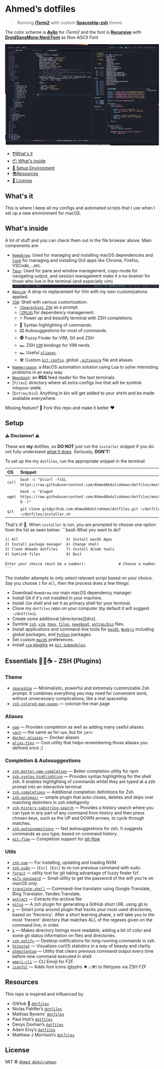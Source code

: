 # Ahmed’s dotfiles

> Running [**iTerm2**](https://www.iterm2.com/) with custom [**Spaceship-zsh**](https://github.com/denysdovhan/spaceship-zsh-theme) theme.

The color scheme is [**Aylin**](https://github.com/AhmedAbdulrahman/aylin-iterm-theme) for _iTerm2_ and the font is [**Recursive**](https://www.recursive.design/) with [**DroidSansMono Nerd Font**](https://github.com/ryanoasis/nerd-fonts) as Non-ASCII Font

![Screenshot](assets/intro.png)

* [❓What's it](#whats-it)
* [📦 What's inside](#whats-in-it)
* [🔧 Setup Environment](#setup)
* [📚Resources](#setup)
* [📄 License](#license)

What's it
----------
This is where I keep all my configs and automated scripts that I use when I set up a new environment for macOS.

What's inside
-------------
A lot of stuff and you can check them out in the file browser above. Main components are:

- [`Homebrew`](https://brew.sh/): Used for managing and installing macOS dependencies and [`Cask`](https://github.com/caskroom/homebrew-cask) for managing and installing GUI apps like Chrome, Firefox, VSCode,...etc.
- [`Tmux`](http://tmux.sourceforge.net/): Used for pane and window management, copy-mode for navigating output, and session management make it a no-brainer for those who live in the terminal (and especially vim)
  ![Screenshot](assets/tmux.png)
- [`Neovim`](https://neovim.io): A drop-in replacement for Vim with my own customizations applied.
- [`ZSH`](http://www.zsh.org/): Shell with various customization:
  - [`🚀Spaceships ZSH`](https://github.com/denysdovhan/spaceship-prompt) as a prompt.
  - [`🌺ZPLUG`](https://zplug.sh) for dependency management.
  - ⚡️ Power up and beautify terminal with ZSH completions.
  - 💄 Syntax highlighting of commands.
  - ⌨️  Autosuggestions for most of commands.
  - 🕵️‍ Fuzzy Finder for VIM, Git and ZSH
  - 🏎 ZSH [`VIM`](./zsh/config/mappings.zsh) bindings for VIM nerds.
  - 🏎 Useful [`aliases`](./zsh/config/aliases.zsh).
  - 🛠 Custom [`Git config`](./files/.gitconfig), global [`.gitignore`](./files/.config/git/.gitignore) file and aliases.
- [`Hammerspoon`](https://www.hammerspoon.org/): a MacOS automation solution  using Lua to solve interesting problems in an easy way
- [`Newsboat`](https://newsboat.org/): an **RSS** feed reader for the text terminals.
- [`Files`]: directory where all extra configs live that will be symlink intoyour `$HOME`.
- [`Extras/bin`]: Anything in bin will get added to your `$PATH` and be made available everywhere.

Missing feature? 🍴 Fork this repo and make it better ❤️

Setup
-----

#### ⚠️ Disclaimer! ⚠️
These are **my** dotfiles, so **DO NOT** just run the `installer` snippet if you do not fully understand
[what it does](./installer.sh). Seriously, **DON'T**!

To set up the my `dotfiles`, run the appropriate snippet in the terminal:

| OS     | Snippet                                                                                                   |
| :----- | :-------------------------------------------------------------------------------------------------------- |
| `curl` | `bash -c "$(curl -fsSL https://raw.githubusercontent.com/AhmedAbdulrahman/dotfiles/master/installer.sh)"` |
| `wget` | `bash -c "$(wget https://raw.githubusercontent.com/AhmedAbdulrahman/dotfiles/master/installer.sh -O -)"`  |
| `git`  | `git clone git@github.com:AhmedAbdulrahman/dotfiles.git ~/dotfiles && source ~/dotfiles/installer.sh`     |

That's it! 🎉. When `installer` is run, you are prompted to choose one option from the list as seen below:
    ```bash
    What you want to do?

    1) All                      5) Install macOS Apps
    2) Install package manager  6) Change shell
    3) Clone Ahmeds dotfiles    7) Install XCode tools
    4) Symlink files            8) Quit

    Enter your choice (must be a number):               # Choose a number
    ```
The installer attempts to only select relevant script based on your choice. Say you choose `1` for `All`, then the process does a few things:

* Download `Homebrew` our main macOS dependency manager.
* Install Git if it's not installed in your machine.
* Install `ZSH` shell and set it as primary shell for your terminal.
* Clone my `dotfiles` repo on your computer (by default it will suggest `~/dotfiles`).
* Create some additional [directories][dirs].
* Symlink [`zsh`](zsh), [`vim`](vim), [`tmux`](tmux), [`files`](files), [`newsboat`](newsboat), [`extras/bin`](extras/bin) files.
* Install applications and command-line tools for [`macOS`](scripts/brew.zsh), [`Nodejs`](scripts/nodejs.zsh) including global packages, and [`Python`](scripts/python-packages.zsh) packages.
* Set custom [`macOS`](extras/macos/.macos) preferences.
* Install [`vim` plugins](vim/pack/bundle/start) as [`Git Submodules`](https://git-scm.com/book/en/v2/Git-Tools-Submodules).

## Essentials 👩‍💻☕️ - ZSH (Plugins)

### Theme
- [`spaceship`](https://github.com/denysdovhan/spaceship-prompt) — Minimalistic, powerful and extremely customizable Zsh prompt. It combines everything you may need for convenient work, without unnecessary complications, like a real spaceship.
- [`zsh-colored-man-pages`](https://github.com/ael-code/zsh-colored-man-pages) — colorize the man page

### Aliases
- [`npm`](https://github.com/igoradamenko/npm.plugin.zsh) — Provides completion as well as adding many useful aliases.
- [`yarn`](https://github.com/g-plane/zsh-yarn-autocompletions) — the same as for `npm`, but for `yarn`
- [`docker-aliases`](https://github.com/webyneter/docker-aliases) — Docker aliases
- [`alias-tips`](https://github.com/djui/alias-tips) — Cool utility that helps remembering those aliases you defined once ;)

### Completion & Autosuggestions
- [`zsh-better-npm-completion`](https://github.com/lukechilds/zsh-better-npm-completion) — Better completion utility for npm
- [`zsh-syntax-highlighting`](https://github.com/zsh-users/zsh-syntax-highlighting) — Provides syntax highlighting for the shell zsh. It enables highlighting of commands whilst they are typed at a zsh prompt into an interactive terminal
- [`zsh-completions`](https://github.com/zsh-users/zsh-completions) — Additional completion definitions for Zsh.
- [`zsh-autopair`](https://github.com/hlissner/zsh-autopair) — simple plugin that auto-closes, deletes and skips over matching delimiters in zsh intelligently
- [`zsh-history-substring-search`](https://github.com/zsh-users/zsh-history-substring-search) — Provides a history search where you can type in any part of any command from history and then press chosen keys, such as the UP and DOWN arrows, to cycle through matches.
- [`zsh-autosuggestions`](https://github.com/zsh-users/zsh-autosuggestions) — fast autosuggestions for zsh, It suggests commands as you type, based on command history.
- [`git-flow`](https://github.com/bobthecow/git-flow-completion) — Completion support for [git-flow](https://github.com/nvie/gitflow)

### Utils
- [`zsh-nvm`](https://github.com/lukechilds/zsh-nvm) — For installing, updating and loading NVM.
- [`zsh-sudo`](https://github.com/hcgraf/zsh-sudo) — `[Esc] [Esc]` to re-run previous command with sudo.
- [`forgit`](https://github.com/wfxr/forgit) — utility tool for git taking advantage of fuzzy finder fzf.
- [`wifi-password`](https://github.com/rauchg/wifi-password) — Small utility to get the password of the wifi you're on _macOS only_.
- [`translate-shell`](https://github.com/soimort/translate-shell) — Command-line translator using Google Translate, Bing Translator, Yandex.Translate.
- [`extract`](https://github.com/thetic/extract) — Extracts the archive file
- [`gitio`](https://github.com/denysdovhan/gitio-zsh) — A zsh plugin for generating a GitHub short URL using git.io
- [`z`](https://github.com/rupa/z) — Smart jump around plugin that tracks your most used directories, based on 'frecency'. After a short learning phase, z will take you to the most 'frecent' directory that matches ALL of the regexes given on the command line, in order.
- [`k`](https://github.com/supercrabtree/k) — Makes directory listings more readable, adding a bit of color and some git status information on files and directories.
- [`zsh-notify`](https://github.com/marzocchi/zsh-notify) — Desktop notifications for long-running commands in zsh.
- [`httpstat`](https://github.com/reorx/httpstat) — Visualizes curl(1) statistics in a way of beauty and clarity.
- [`almostontop`](https://github.com/Valiev/almostontop) — Utility that clears previous command output every time before new command executed in shell
- [`emoji-cli`](https://github.com/wfxr/emoji-cli) — CLI Emoji for FZF.
- [`iconful`](https://github.com/wfxr/emoji-cli) — Adds font icons (glyphs ★♨☢) to filetypes via ZSH FZF

Resources
---------

This repo is inspired and influenced by

- GitHub 💞 [`dotfiles`](http://dotfiles.github.io/)
- Niclas Pahlfer’s [`dotfiles`](https://github.com/Npahlfer)
- Mathias Bynens’ [`dotfiles`](https://github.com/mathiasbynens/dotfiles)
- Paul Irish’s [`dotfiles`](https://github.com/paulirish/dotfiles)
- Denys Dovhan’s [`dotfiles`](https://github.com/denysdovhan/dotfiles)
- Adam Eivy’s [`dotfiles`](https://github.com/atomantic/dotfiles)
- Matthew J Morrison’s [`dotfiles`](https://github.com/mattjmorrison/dotfiles)

License
-------

MIT © [`Ahmed Abdulrahman`](LICENSE.txt)

